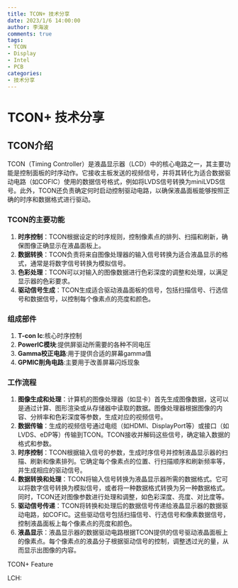 ```yaml
---
title: TCON+ 技术分享
date: 2023/1/6 14:00:00
author: 李海波
comments: true
tags: 
- TCON
- Display
- Intel
- PCB
categories: 
- 技术分享
---
```


# TCON+ 技术分享

## TCON介绍

TCON（Timing Controller）是液晶显示器（LCD）中的核心电路之一，其主要功能是控制面板的时序动作。它接收主板发送的视频信号，并将其转化为适合数据驱动电路（如COFIC）使用的数据信号格式，例如将LVDS信号转换为miniLVDS信号。此外，TCON还负责确定何时启动控制驱动电路，以确保液晶面板能够按照正确的时序和数据格式进行驱动。

### TCON的主要功能

1. **时序控制**：TCON根据设定的时序规则，控制像素点的排列、扫描和刷新，确保图像正确显示在液晶面板上。
2. **数据转换**：TCON负责将来自图像处理器的输入信号转换为适合液晶显示的格式，通常是将数字信号转换为模拟信号。
3. **色彩处理**：TCON可以对输入的图像数据进行色彩深度的调整和处理，以满足显示器的色彩要求。
4. **驱动信号生成**：TCON生成适合驱动液晶面板的信号，包括扫描信号、行选信号和数据信号，以控制每个像素点的亮度和颜色。



### 组成部件

1. **T-con Ic**:核心时序控制
2. **PowerIC模块**:提供屏驱动所需要的各种不同电压
3. **Gamma校正电路**:用于提供合适的屏幕gamma值
4. **GPMIC削角电路**:主要用于改善屏幕闪烁现象

### 工作流程

1. **图像生成和处理**：计算机的图像处理器（如显卡）首先生成图像数据，这可以是通过计算、图形渲染或从存储器中读取的数据。图像处理器根据图像的内容、分辨率和色彩深度等参数，生成对应的视频信号。
2. **数据传输**：生成的视频信号通过电缆（如HDMI、DisplayPort等）或接口（如LVDS、eDP等）传输到TCON。TCON接收并解码这些信号，确定输入数据的格式和参数。
3. **时序控制**：TCON根据输入信号的参数，生成时序信号并控制液晶显示器的扫描、刷新和像素排列。它确定每个像素点的位置、行扫描顺序和刷新频率等，并生成相应的驱动信号。
4. **数据转换和处理**：TCON将输入信号转换为液晶显示器所需的数据格式。它可以将数字信号转换为模拟信号，或者将一种数据格式转换为另一种数据格式。同时，TCON还对图像参数进行处理和调整，如色彩深度、亮度、对比度等。
5. **驱动信号传递**：TCON将转换和处理后的数据信号传递给液晶显示器的数据驱动电路，如COFIC。这些驱动信号包括扫描信号、行选信号和像素数据信号，控制液晶面板上每个像素点的亮度和颜色。
6. **液晶显示**：液晶显示器的数据驱动电路根据TCON提供的信号驱动液晶面板上的像素点。每个像素点的液晶分子根据驱动信号的控制，调整透过光的量，从而显示出图像的内容。



TCON+ Feature

LCH: